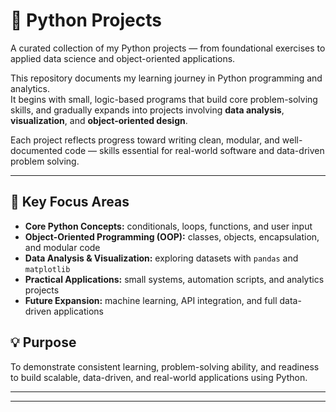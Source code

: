 # 🐍 Python Projects

A curated collection of my Python projects — from foundational exercises to applied data science and object-oriented applications.

This repository documents my learning journey in Python programming and analytics.  
It begins with small, logic-based programs that build core problem-solving skills, and gradually expands into projects involving **data analysis**, **visualization**, and **object-oriented design**.

Each project reflects progress toward writing clean, modular, and well-documented code — skills essential for real-world software and data-driven problem solving.

---

## 🚀 Key Focus Areas

- **Core Python Concepts:** conditionals, loops, functions, and user input  
- **Object-Oriented Programming (OOP):** classes, objects, encapsulation, and modular code  
- **Data Analysis & Visualization:** exploring datasets with `pandas` and `matplotlib`  
- **Practical Applications:** small systems, automation scripts, and analytics projects  
- **Future Expansion:** machine learning, API integration, and full data-driven applications



## 💡 Purpose

To demonstrate consistent learning, problem-solving ability, and readiness to build scalable, data-driven, and real-world applications using Python.

---



---

